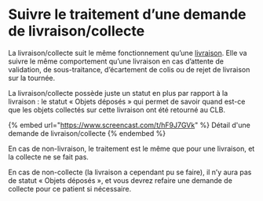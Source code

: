 # Suivre le traitement d’une demande de livraison/collecte

La livraison/collecte suit le même fonctionnement qu’une [livraison](suivre-le-traitement-dune-demande-de-livraison.md). Elle va suivre le même comportement qu’une livraison en cas d’attente de validation, de sous-traitance, d’écartement de colis ou de rejet de livraison sur la tournée.

La livraison/collecte possède juste un statut en plus par rapport à la livraison : le statut « Objets déposés » qui permet de savoir quand est-ce que les objets collectés sur cette livraison ont été retourné au CLB.

{% embed url="https://www.screencast.com/t/hF9J7GVk" %}
Détail d'une demande de livraison/collecte
{% endembed %}

En cas de non-livraison, le traitement est le même que pour une livraison, et la collecte ne se fait pas.

En cas de non-collecte (la livraison a cependant pu se faire), il n’y aura pas de statut « Objets déposés », et vous devrez refaire une demande de collecte pour ce patient si nécessaire.
